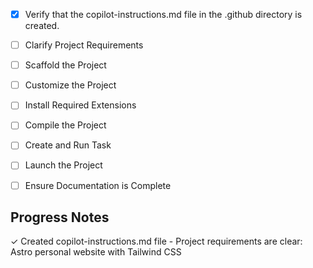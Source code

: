 <!-- [x- [x] Scaffold the Project

- [x] Customize the Projectlarify Project Requirements

- [x] Scaffold the Projectse this file to provide workspace-specific custom instructions to Copilot. For more details, visit https://code.visualstudio.com/docs/copilot/copilot-customization#_use-a-githubcopilotinstructionsmd-file -->
- [x] Verify that the copilot-instructions.md file in the .github directory is created.

- [ ] Clarify Project Requirements

- [ ] Scaffold the Project

- [ ] Customize the Project

- [ ] Install Required Extensions

- [ ] Compile the Project

- [ ] Create and Run Task

- [ ] Launch the Project

- [ ] Ensure Documentation is Complete

## Progress Notes
✓ Created copilot-instructions.md file - Project requirements are clear: Astro personal website with Tailwind CSS
